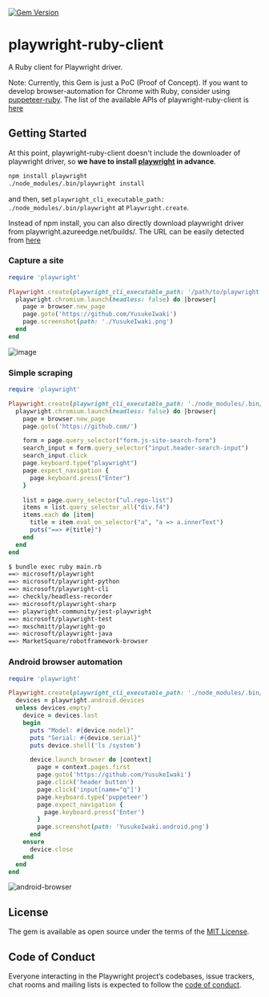 [![Gem Version](https://badge.fury.io/rb/playwright-ruby-client.svg)](https://badge.fury.io/rb/playwright-ruby-client)

# playwright-ruby-client

A Ruby client for Playwright driver.

Note: Currently, this Gem is just a PoC (Proof of Concept). If you want to develop browser-automation for Chrome with Ruby, consider using [puppeteer-ruby](https://github.com/YusukeIwaki/puppeteer-ruby). The list of the available APIs of playwright-ruby-client is [here](./docs/api_coverage.md)

## Getting Started

At this point, playwright-ruby-client doesn't include the downloader of playwright driver, so **we have to install [playwright](https://github.com/microsoft/playwright) in advance**.

```sh
npm install playwright
./node_modules/.bin/playwright install
```

and then, set `playwright_cli_executable_path: ./node_modules/.bin/playwright` at `Playwright.create`.

Instead of npm install, you can also directly download playwright driver from playwright.azureedge.net/builds/. The URL can be easily detected from [here](https://github.com/microsoft/playwright-python/blob/79f6ce0a6a69c480573372706df84af5ef99c4a4/setup.py#L56-L61)

### Capture a site

```ruby
require 'playwright'

Playwright.create(playwright_cli_executable_path: '/path/to/playwright') do |playwright|
  playwright.chromium.launch(headless: false) do |browser|
    page = browser.new_page
    page.goto('https://github.com/YusukeIwaki')
    page.screenshot(path: './YusukeIwaki.png')
  end
end
```

![image](https://user-images.githubusercontent.com/11763113/104339718-412f9180-553b-11eb-9116-908e1e4b5186.gif)

### Simple scraping

```ruby
require 'playwright'

Playwright.create(playwright_cli_executable_path: './node_modules/.bin/playwright') do |playwright|
  playwright.chromium.launch(headless: false) do |browser|
    page = browser.new_page
    page.goto('https://github.com/')

    form = page.query_selector("form.js-site-search-form")
    search_input = form.query_selector("input.header-search-input")
    search_input.click
    page.keyboard.type("playwright")
    page.expect_navigation {
      page.keyboard.press("Enter")
    }

    list = page.query_selector("ul.repo-list")
    items = list.query_selector_all("div.f4")
    items.each do |item|
      title = item.eval_on_selector("a", "a => a.innerText")
      puts("==> #{title}")
    end
  end
end
```

```sh
$ bundle exec ruby main.rb
==> microsoft/playwright
==> microsoft/playwright-python
==> microsoft/playwright-cli
==> checkly/headless-recorder
==> microsoft/playwright-sharp
==> playwright-community/jest-playwright
==> microsoft/playwright-test
==> mxschmitt/playwright-go
==> microsoft/playwright-java
==> MarketSquare/robotframework-browser
```

### Android browser automation

```ruby
require 'playwright'

Playwright.create(playwright_cli_executable_path: './node_modules/.bin/playwright') do |playwright|
  devices = playwright.android.devices
  unless devices.empty?
    device = devices.last
    begin
      puts "Model: #{device.model}"
      puts "Serial: #{device.serial}"
      puts device.shell('ls /system')

      device.launch_browser do |context|
        page = context.pages.first
        page.goto('https://github.com/YusukeIwaki')
        page.click('header button')
        page.click('input[name="q"]')
        page.keyboard.type('puppeteer')
        page.expect_navigation {
          page.keyboard.press('Enter')
        }
        page.screenshot(path: 'YusukeIwaki.android.png')
      end
    ensure
      device.close
    end
  end
end
```

![android-browser](https://user-images.githubusercontent.com/11763113/106615177-8467a800-65af-11eb-94d9-c56e71487e78.gif)


## License

The gem is available as open source under the terms of the [MIT License](https://opensource.org/licenses/MIT).

## Code of Conduct

Everyone interacting in the Playwright project’s codebases, issue trackers, chat rooms and mailing lists is expected to follow the [code of conduct](https://github.com/[USERNAME]/playwright-ruby-client/blob/master/CODE_OF_CONDUCT.md).
